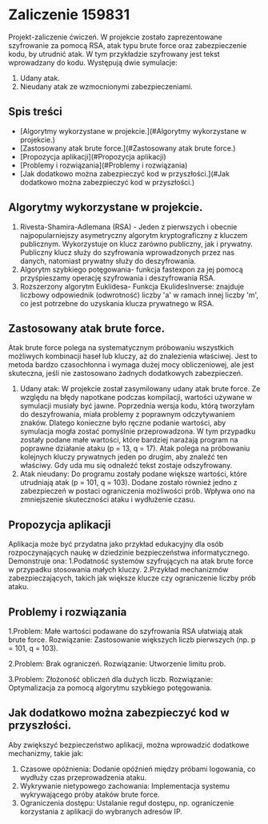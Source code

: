 # Zaliczenie 159831
Projekt-zaliczenie ćwiczeń.
W projekcie zostało zaprezentowane szyfrowanie za pomocą RSA, atak typu brute force oraz zabezpieczenie kodu, by utrudnić atak.
W tym przykładzie szyfrowany jest tekst wprowadzany do kodu.
Występują dwie symulacje:
1. Udany atak.
2. Nieudany atak ze wzmocnionymi zabezpieczeniami.

## Spis treści 
- [Algorytmy wykorzystane w projekcie.](#Algorytmy wykorzystane w projekcie.)
- [Zastosowany atak brute force.](#Zastosowany atak brute force.)
- [Propozycja aplikacji](#Propozycja aplikacji)
- [Problemy i rozwiązania](#Problemy i rozwiązania)
- [Jak dodatkowo można zabezpieczyć kod w przyszłości.](#Jak dodatkowo można zabezpieczyć kod w przyszłości.)

## Algorytmy wykorzystane w projekcie.
1. Rivesta-Shamira-Adlemana (RSA) - Jeden z pierwszych i obecnie najpopularniejszy asymetryczny algorytm kryptograficzny z kluczem publicznym. Wykorzystuje on klucz zarówno publiczny, jak i prywatny. Publiczny klucz służy do szyfrowania wprowadzonych przez nas danych, natomiast prywatny służy do deszyfrowania.
2. Algorytm szybkiego potęgowania- funkcja fastexpon
za jej pomocą przyśpieszamy operację szyfrowania i deszyfrowania RSA.
4. Rozszerzony algorytm Euklidesa- Funkcja EkulidesInverse:
znajduje liczbowy odpowiednik (odwrotność) liczby 'a' w ramach innej liczby 'm', co jest potrzebne do uzyskania klucza prywatnego w RSA.

## Zastosowany atak brute force.
Atak brute force polega na systematycznym próbowaniu wszystkich możliwych kombinacji haseł lub kluczy, aż do znalezienia właściwej. Jest to metoda bardzo czasochłonna i wymaga dużej mocy obliczeniowej, ale jest skuteczna, jeśli nie zastosowano żadnych dodatkowych zabezpieczeń.
1. Udany atak:
W projekcie został zasymilowany udany atak brute force. Ze względu na błędy napotkane podczas kompilacji, wartości używane w symulacji musiały być jawne. Poprzednia wersja kodu, którą tworzyłam do deszyfrowania, miała problemy z poprawnym odczytywaniem znaków. Dlatego konieczne było ręczne podanie wartości, aby symulacja mogła zostać pomyślnie przeprowadzona.
W tym przypadku zostały podane małe wartości, które bardziej narażają program na poprawne działanie ataku (p = 13, q = 17). Atak polega na próbowaniu kolejnych kluczy prywatnych jeden po drugim, aby znaleźć ten właściwy. Gdy uda mu się odnaleźć tekst zostaje odszyfrowany.
2. Atak nieudany:
Do programu zostały podane większe wartości, które utrudniają atak (p = 101, q = 103). Dodane zostało również jedno z zabezpieczeń w postaci ograniczenia
możliwości prób. Wpływa ono na zmniejszenie skuteczności ataku i wydłużenie czasu.

## Propozycja aplikacji
Aplikacja może być przydatna jako przykład edukacyjny dla osób rozpoczynających naukę w dziedzinie bezpieczeństwa informatycznego. Demonstruje ona:
1.Podatność systemów szyfrujących na atak brute force w przypadku stosowania małych kluczy.
2.Przykład mechanizmów zabezpieczających, takich jak większe klucze czy ograniczenie liczby prób ataku.

## Problemy i rozwiązania
1.Problem: Małe wartości podawane do szyfrowania RSA ułatwiają atak brute force.
Rozwiązanie: Zastosowanie większych liczb pierwszych (np. p = 101, q = 103).

2.Problem: Brak ograniczeń.
Rozwiązanie: Utworzenie limitu prob.

3.Problem: Złożoność obliczeń dla dużych liczb.
Rozwiązanie: Optymalizacja za pomocą algorytmu szybkiego potęgowania.

## Jak dodatkowo można zabezpieczyć kod w przyszłości.
Aby zwiększyć bezpieczeństwo aplikacji, można wprowadzić dodatkowe mechanizmy, takie jak:
1. Czasowe opóźnienia: Dodanie opóźnień między próbami logowania, co wydłuży czas przeprowadzenia ataku.
2. Wykrywanie nietypowego zachowania: Implementacja systemu wykrywającego próby ataków brute force.
3. Ograniczenia dostępu: Ustalanie reguł dostępu, np. ograniczenie korzystania z aplikacji do wybranych adresów IP.
